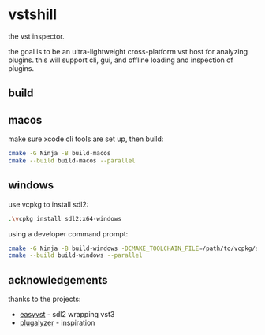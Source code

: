# vstshill

the vst inspector.

the goal is to be an ultra-lightweight cross-platform vst host for analyzing plugins.
this will support cli, gui, and offline loading and inspection of plugins.

## build

## macos

make sure xcode cli tools are set up, then build:
```sh
cmake -G Ninja -B build-macos
cmake --build build-macos --parallel
```

## windows

use vcpkg to install sdl2:
```sh
.\vcpkg install sdl2:x64-windows
```

using a developer command prompt:
```sh
cmake -G Ninja -B build-windows -DCMAKE_TOOLCHAIN_FILE=/path/to/vcpkg/scripts/buildsystems/vcpkg.cmake
cmake --build build-windows --parallel
```

## acknowledgements

thanks to the projects:
+ [easyvst](https://github.com/iffyloop/EasyVst) - sdl2 wrapping vst3
+ [plugalyzer](https://github.com/CrushedPixel/Plugalyzer) - inspiration
